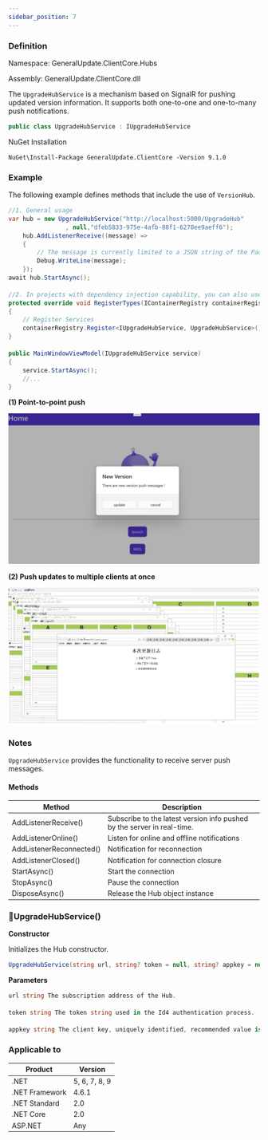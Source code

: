```yaml
---
sidebar_position: 7
---
```


### Definition

Namespace: GeneralUpdate.ClientCore.Hubs

Assembly: GeneralUpdate.ClientCore.dll



The `UpgradeHubService` is a mechanism based on SignalR for pushing updated version information. It supports both one-to-one and one-to-many push notifications.

```c#
public class UpgradeHubService : IUpgradeHubService
```

NuGet Installation

```shell
NuGet\Install-Package GeneralUpdate.ClientCore -Version 9.1.0
```

### Example

The following example defines methods that include the use of `VersionHub`.

```c#
//1. General usage
var hub = new UpgradeHubService("http://localhost:5000/UpgradeHub"
                , null,"dfeb5833-975e-4afb-88f1-6278ee9aeff6");
    hub.AddListenerReceive((message) =>
    {
        // The message is currently limited to a JSON string of the Packet object
        Debug.WriteLine(message);
    });
await hub.StartAsync();

//2. In projects with dependency injection capability, you can also use dependency injection, for example: Prism
protected override void RegisterTypes(IContainerRegistry containerRegistry)
{
    // Register Services
    containerRegistry.Register<IUpgradeHubService, UpgradeHubService>();
}

public MainWindowViewModel(IUpgradeHubService service) 
{
    service.StartAsync();
    //...
}
```

**(1) Point-to-point push**

![](imgs/maui_windows_push_version.png)

**(2) Push updates to multiple clients at once**

![push_version_mutil](imgs/push_version_mutil.png)

### Notes

`UpgradeHubService` provides the functionality to receive server push messages.

#### Methods

| Method                   | Description                                                  |
| ------------------------ | ------------------------------------------------------------ |
| AddListenerReceive()     | Subscribe to the latest version info pushed by the server in real-time. |
| AddListenerOnline()      | Listen for online and offline notifications                  |
| AddListenerReconnected() | Notification for reconnection                                |
| AddListenerClosed()      | Notification for connection closure                          |
| StartAsync()             | Start the connection                                         |
| StopAsync()              | Pause the connection                                         |
| DisposeAsync()           | Release the Hub object instance                              |

### 🌼UpgradeHubService()

**Constructor**

Initializes the Hub constructor.

```c#
UpgradeHubService(string url, string? token = null, string? appkey = null)
```

**Parameters**

```c#
url string The subscription address of the Hub.

token string The token string used in the Id4 authentication process.

appkey string The client key, uniquely identified, recommended value is a Guid, which can be randomly generated.
```

### Applicable to

| Product        | Version       |
| -------------- | ------------- |
| .NET           | 5, 6, 7, 8, 9 |
| .NET Framework | 4.6.1         |
| .NET Standard  | 2.0           |
| .NET Core      | 2.0           |
| ASP.NET        | Any           |